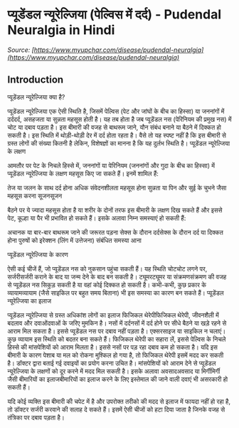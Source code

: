 # प्यूडेंडल न्यूरेल्जिया (पेल्विस में दर्द) - Pudendal Neuralgia in Hindi
_Source: [https://www.myupchar.com/disease/pudendal-neuralgia](https://www.myupchar.com/disease/pudendal-neuralgia)_

## Introduction
प्यूडेंडल न्यूरेल्जिया क्या है?
प्यूडेंडल न्यूरेल्जिया एक ऐसी स्थिति है, जिसमें पेल्विस (पेट और जांघों के बीच का हिस्सा) या जननांगों में दर्ददर्द, असहजता या सुन्नता महसूस होती है। यह तब होता है जब प्यूडेंडल नस (पेरिनियम की प्रमुख नस) में चोट या दबाव पड़ता है। इस बीमारी की वजह से बाथरूम जाने, यौन संबंध बनाने या बैठने में दिक्कत हो सकती है। इस स्थिति में थोड़ी-थोड़ी देर में दर्द होता रहता है। वैसे तो यह स्पष्ट नहीं है कि इस बीमारी से ग्रस्त लोगों की संख्या कितनी है लेकिन, विशेषज्ञों का मानना है कि यह दुर्लभ स्थिति है।
प्यूडेंडल न्यूरेल्जिया के लक्षण
आमतौर पर पेट के निचले हिस्से में, जननांगों या पेरिनियम (जननांगों और गुदा के बीच का हिस्सा) में प्यूडेंडल न्यूरेल्जिया के लक्षण महसूस किए जा सकते हैं। इनमें शामिल हैं:

तेज या जलन के साथ दर्द होना
अधिक संवेदनशीलता महसूस होना
सुन्नता या पिन और सुई के चुभने जैसा महसूस करना
सूजनसूजन

बैठने पर ये ज्यादा महसूस होता है या शरीर के दोनों तरफ इस बीमारी के लक्षण दिख सकते हैं और इससे पेट, कूल्हा या पैर भी प्रभावित हो सकते हैं। इसके अलावा निम्न समस्याएं हो सकती हैं:

अचानक या बार-बार बाथरूम जाने की जरूरत पड़ना
सेक्स के दौरान दर्दसेक्स के दौरान दर्द या दिक्कत होना
पुरुषों को इरेक्शन (लिंग में उत्तेजना) संबंधित समस्या आना

प्यूडेंडल न्यूरेल्जिया के कारण
ऐसी कई चीजें हैं, जो प्यूडेंडल नस को नुकसान पहुंचा सकती हैं। यह स्थिति चोटचोट लगने पर, सर्जरीसर्जरी कराने के बाद या जन्म देने के बाद बन सकती है। ट्यूमरट्यूमर या संक्रमणसंक्रमण की वजह से प्यूडेंडल नस सिकुड़ सकती है या वहां कोई दिक्कत हो सकती है। कभी-कभी, कुछ प्रकार के व्यायामव्यायाम (जैसे साइकिल पर बहुत समय बिताना) भी इस समस्या का कारण बन सकते हैं।
प्यूडेंडल न्यूरेल्जिया का इलाज

प्यूडेंडल न्यूरेल्जिया से ग्रस्त अधिकांश लोगों का इलाज फिजिकल थेरेपीफिजिकल थेरेपी, जीवनशैली में बदलाव और दवाओंदवाओं के जरिए मुमकिन है।
नसों में दर्दनसों में दर्द होने पर सीधे बैठने या खड़े रहने से आराम मिल सकता है। इससे प्यूडेंडल नस पर दबाव नहीं पड़ता है।
एक्सरसाइज या साइकिल न चलाएं। कुछ व्यायाम इस स्थिति को बदतर बना सकते हैं।
फिजिकल थेरेपी का सहारा लें, इससे पेल्विस के निचले हिस्से की मांसपेशियों को आराम मिलता है। इससे नसों पर पड़ रहा दबाव कम हो सकता है। यदि इस बीमारी के कारण पेशाब या मल को रोकना मुश्किल हो गया है, तो फिजिकल थेरेपी इसमें मदद कर सकती है।
डॉक्टर द्वारा बताई गई दवाइयों का प्रयोग करना उचित है। मांसपेशियों को आराम देने से प्यूडेंडल न्यूरेल्जिया के लक्षणों को दूर करने में मदद मिल सकती है। इसके अलावा अवसादअवसाद या मिर्गीमिर्गी जैसी बीमारियों का इलाजबीमारियों का इलाज करने के लिए इस्तेमाल की जाने वाली दवाएं भी असरकारी हो सकती हैं।

यदि कोई व्यक्ति इस बीमारी की चपेट में है और उपरोक्त तरीको की मदद से इलाज में फायदा नहीं हो रहा है, तो डॉक्टर सर्जरी करवाने की सलाह दे सकते हैं। इसमें ऐसी चीजों को हटा दिया जाता है जिनके वजह से तंत्रिका पर दबाव पड़ता है।

